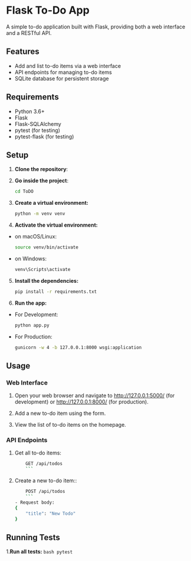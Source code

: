 # Flask To-Do App

A simple to-do application built with Flask, providing both a web interface and a RESTful API.

## Features

- Add and list to-do items via a web interface
- API endpoints for managing to-do items
- SQLite database for persistent storage

## Requirements

- Python 3.6+
- Flask
- Flask-SQLAlchemy
- pytest (for testing)
- pytest-flask (for testing)

## Setup

1. **Clone the repository**:

2. **Go inside the project**:
    ```bash
    cd ToDO
    ```
3. **Create a virtual environment:**
    ```bash
    python -m venv venv
    ```
4. **Activate the virtual environment:**
- on macOS/Linux:
     ```bash
    source venv/bin/activate
    ```
- on Windows:
     ```bash
    venv\Scripts\activate
    ```
5. **Install the dependencies:**
     ```bash
    pip install -r requirements.txt
    ```
6. **Run the app:**
- For Development:  
    ```bash
    python app.py
    ```

- For Production:  
    ```bash
    gunicorn -w 4 -b 127.0.0.1:8000 wsgi:application
    ```

## Usage

### Web Interface
1. Open your web browser and navigate to 
http://127.0.0.1:5000/ (for development) or http://127.0.0.1:8000/ (for production).

2. Add a new to-do item using the form.
3. View the list of to-do items on the homepage.

### API Endpoints

1. Get all to-do items:
    ```bash
        GET /api/todos
        ```
2. Create a new to-do item::
    ```bash
        POST /api/todos
        ```
    - Request body:
    {
        "title": "New Todo"
    }


## Running Tests

1.**Run all tests:**
    ```bash
        pytest
    ```




